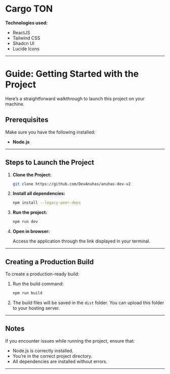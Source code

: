 # Cargo TON

**Technologies used:**

- ReactJS
- Tailwind CSS
- Shadcn UI
- Lucide Icons

---

# Guide: Getting Started with the Project

Here’s a straightforward walkthrough to launch this project on your machine.

## Prerequisites

Make sure you have the following installed:

- **Node.js**

---

## Steps to Launch the Project

1. **Clone the Project:**

   ```bash
   git clone https://github.com/DevAnuhas/anuhas-dev-v2

   ```

2. **Install all dependencies:**

   ```bash
   npm install --legacy-peer-deps
   ```

3. **Run the project:**

   ```bash
   npm run dev
   ```

4. **Open in browser:**

   Access the application through the link displayed in your terminal.

---

## Creating a Production Build

To create a production-ready build:

1. Run the build command:

   ```bash
   npm run build
   ```

2. The build files will be saved in the `dist` folder. You can upload this folder to your hosting server.

---

## Notes

If you encounter issues while running the project, ensure that:

- Node.js is correctly installed.
- You’re in the correct project directory.
- All dependencies are installed without errors.

---

